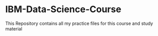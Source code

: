 # IBM-Data-Science-Course
This Repository contains all my practice files for this course and study material
